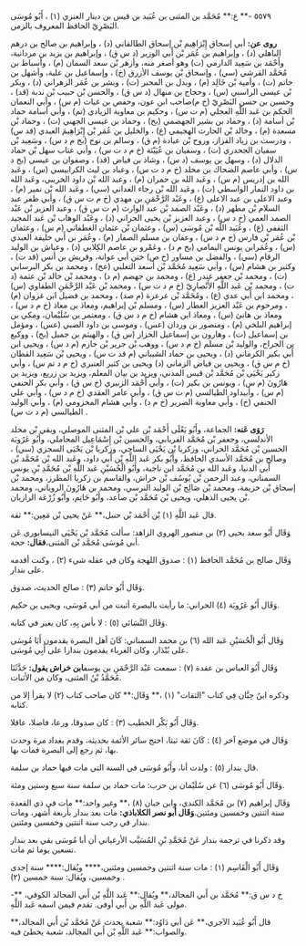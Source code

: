 ٥٥٧٩ -** ع:** مُحَمَّد بن المثنى بن عُبَيد بن قيس بن دينار العنزي (١) ، أَبُو مُوسَى البَصْرِيّ الحافظ المعروف بالزمن.

**روى عن:** أبي إسحاق إِبْرَاهِيم بْن إسحاق الطالقاني (د) ، وإبراهيم بن صالح بن درهم الباهلي (د) ، وإبراهيم بن عُمَر بْن أَبي الوزير (د س ق) ، وإبراهيم بن يزيد بن مردانبة، وأَحْمَد بن سَعِيد الدارمي (ت) وهو أصغر منه، وأزهر بْن سعد السمان (م) ، وأسباط بن مُحَمَّد القرشي (سي) ، وإسحاق بْن يوسف الأزرق (خ) ، وإسماعيل بن علية، وأشهل بن حاتم (ت) ، وأمية بْن خَالِد (م) ، وبدل بن المحبر (ت) ، وبشر بن عُمَر الزهراني (د) ، وبكر بْن عيسى الراسبي (س) ، وحجاج بن منهال (د س ق) ، والحسن بْن حبيب بْن ندبة (قد) ، وحسين بن حسن البَصْرِيّ (خ م)صاحب ابن عون، وحفص بن غياث (م س) ، وأبي النعمان الحكم بن عَبد اللَّهِ العجلي (م ت س) ، وحكيم بن معاوية الزيادي (تم) ، وأبي أسامة حماد بْن أسامة (د) ، وحماد بن بشير الجهضمي (بخ) ، وحماد بن عيسى الجهني (ت) ، وحماد بْن مسعدة (م) ، وخالد بْن الحارث الهجيمي (ع) ، والخليل بن عُمَر بْن إِبْرَاهِيمَ العبدي (قد س) ، ودرست بن زياد القزاز، وروح بْن عبادة (م ق) ، وسالم بن نوح (بخ م د س) ، وسَعِيد بْن سفيان الجحدري (ت) ، وسفيان بن عُيَيْنَة (خ م د ت س) ، وأبي عتاب سهل بْن حماد الدلال (د) ، وسهل بن يوسف (د س) ، وشاذ بن فياض (قد) ، وصفوان بن عيسى (بخ د س) ، وأبي عاصم الضحاك بن مخلد (خ م د ت س) ، وعباد بن ليث الكرابيسي (س) ، وعَبد الله بن إدريس (م س) ، وعَبد الله بن حمران (م) ، وعبد الله بْن داود الخريبي، وعَبد الله بن داود التمار الواسطي (ت) ، وعَبد الله بْن رجاء الغداني (سي) ، وعَبد الله بْن نمير (م) ، وعبد الاعلى بن عبد الاعلى (ع) ، وعَبْد الرَّحْمَنِ بن مهدي (خ م ت س ق) ، وأبي ظفر عبد السلام بْن مطهر (د) ، وعَبْد الصمد بْن عبد الوارث (م ت س ق) ، وعبد العزيز بْن عَبْد الصمد العمي (خ د س) ، وعبد العزيز بْن يحيى الحراني (د) ، وعَبْد الوهاب بْن عَبد المجيد الثقفي (ع) ، وعُبَيد اللَّه بْن مُوسَى (س) ، وعثمان بْن عثمان الغطفاني (م س) ، وعثمان بْن عُمَر بْن فارس (خ م د س) ، وعفان بن مسلم الصفار (م) ، وعُمَر بن أَبي خليفة العبدي (س) ، وعُمَرابن يونس اليمامي (بخ م د) ، وعَمْرو بن عاصم الكِلابي (د) ، وعياش بن الوليد الرقام (سي) ، والفضل بن مساور (خ ص) ختن أبي عوانة، وقريش بن أنس (قد ت) ، وكثير بن هشام (س) ، وأبي سَعِيد مُحَمَّد بْن أسعد التغلبي (عخ) ، ومحمد بن بكر البرساني (ت) ، ومحمد بْن جعفر غندر (ع) ، ومحمد بن جهضم (م د) ، ومحمد بْن خالد بْن عثمة (د ت) ، ومحمد بْن عَبد اللَّهِ الأَنْصارِيّ (خ م د ت س) ، ومحمد بْن عَبْد الرَّحْمَنِ الطفاوي (س) ، ومحمد ابن أَبي عدي (ع) ، ومُحَمَّد بْن عرعرة (م صد) ، ومحمد بن فضيل ابن غزوان (م) ، ومرحوم بن عَبْد العزيز العطار (س) ، ومسلم بْن إبراهيم، ومعاذ بن معاذ (خ م د س) ، ومعاذ بن هانئ (س) ، ومعاذ ابن هشام (خ م د س ق) ، ومعتمر بن سُلَيْمان، ومكي بن إبراهيم البلخي (م) ، ومنصور بن وردان (عس) ، وموسى بن داود الضبي (عس) ، ومؤمل بن إسماعيل (ت) ، وهارون بن إسماعيل الخزاز (س ق) ، والهيثم بن جميل (بخ) ، ووكيع بن الجراح، والوليد بْن مسلم (خ م د س) ، ووهب بْن جرير بْن حازم (م د س) ، ويحيى ابن أَبي بكير الكرماني (د) ، ويحيى بن حماد الشيباني (م قد ت س) ، ويحيى بْن سَعِيد القطان (خ م س ق) ، ويحيى بن فياض الزماني (د) ويحيى بن كثير العنبري (خ م د تم س) ، وأبي زكير يَحْيَى بْن مُحَمَّد بْن قيس المدني، ويزيد بن بيان المعلم، ويزيد بن زريع، ويزيد بن هَارُونَ (م س) ، ويونس بن بكير (ت) ، وأبي أَحْمَد الزبيري (خ س ق) ، وأبي بكر الحنفي (م س) ، وأبيداود الطيالسي (م ت س ق) ، وأبي عامر العقدي (خ م د س) ، وأبي علي الحنفي (خ) ، وأَبي معاوية الضرير (خ م د) ، وأبي هشام المخزومي (م) ، وأبي الوليد الطيالسي (م د ت س) .

**رَوَى عَنه:** الجماعة، وأَبُو يَعْلَى أَحْمَد بْن علي بْن المثنى الموصلي، وبقي بْن مخلد الأندلسي، وجعفر بْن مُحَمَّد الفريابي، والحسين بْن إِسْمَاعِيل المحاملي، وأَبُو عَرُوبَة الحسين بْن مُحَمَّد الحراني، وزكريا بْن يَحْيَى الساجي، وزكريا بْن يَحْيَى السجزي (سي) ، وصالح بن مُحَمَّد الأسدي الحافظ، وأَبُو بكر عَبد اللَّهِ بْن أَبي داود، وعَبد الله بْن مُحَمَّد بْن أَبي الدنيا، وعَبد الله بن مُحَمَّد ابن ناجية، وأَبُو الْحُسَيْنِ عَبد اللَّهِ بْن مُحَمَّدِ بْنِ يونس السمناني، وعبد الرحمن بْن يُوسُف بْن خراش، والقاسم بن زكريا المطرز، ومحمد بْن إسحاق بْن خزيمة، ومحمد بْن صَالِح بْن الوليد النرسي، ومحمد بن هَارُونَ الروياني، ومحمد بْن يحيى الذهلي، ويحيى بْن مُحَمَّد بْن صاعد، وأَبُو حَاتِم، وأَبُو زُرْعَة الرازيان.

قال عَبد اللَّهِ (١) بْن أَحْمَد بْن حنبل،** عَنْ يحيى بْن مَعِين:** ثقة.

وَقَال أَبُو سعد يحيى (٢) بن منصور الهروي الزاهد: سألت مُحَمَّد بْن يَحْيَى النيسابوري عَن أبي مُوسَى مُحَمَّد بْن المثنى،**فقال:** حجة.

وَقَال صالح بن مُحَمَّد الحافظ (١) : صدوق اللهجة وكان في عقله شيء (٢) ، وكنت أقدمه على بندار.

وَقَال أَبُو حاتم (٣) : صالح الحديث، صدوق.

وَقَال أَبُو عَرُوبَة (٤) الحراني: ما رأيت بالبصرة أثبت من أبي مُوسَى، ويحيى بن حكيم.

وَقَال النَّسَائي (٥) : لا بأس بِهِ، كان يغير في كتابه.

وَقَال أَبُو الْحُسَيْنِ عَبد الله (٦) بن محمد السمناني: كَانَ أهل البصرة يقدمون أَبَا مُوسَى على بُنْدَار، وكان الغرباء يقدمون بندارا على أَبِي مُوسَى.

وَقَال أَبُو العباس بن عقدة (٧) : سمعت عَبْد الرَّحْمَنِ بن يوسف**ابن خراش يقول:** حَدَّثَنَا مُحَمَّدُ بْنُ المثنى، وكان من الأثبات.

وذكره ابنُ حِبَّان فِي كتاب "الثقات" (١) ،** وَقَال:** كان صاحب كتاب (٢) لا يقرأ إلا من كتابه.

وَقَال أَبُو بَكْر الخطيب (٣) : كان صدوقا، ورعا، فاضلا، عاقلا.

وَقَال في موضع آخر (٤) : كَانَ ثقة ثبتا، احتج سائر الأئمة بحديثه، وقدم بغداد مرة وحدث بها، ثم رجع إلى البصرة فمات بها.

قال بندار (٥) : ولدت أنا، وأَبُو مُوسَى في السنة التي مات فيها حماد بن سلمة.

وَقَال أَبُو مُوسَى (٦) عن سُلَيْمان بن حرب: مات حماد بن سلمة سنة سبع وستين ومئة.

وَقَال إبراهيم (٧) بن مُحَمَّد الكندي، وابن حبان (٨) ،** وغير واحد:** مات في ذي القعدة سنة اثنتين وخمسين ومئتين.**وَقَال أبو نصر الكلاباذي:** مات بعد بندار بأربعة أشهر، ومات بندار في رجب سنة اثنتين وخمسين ومئتين.

وقد ذكرنا في ترجمة بندار عَنْ مُحَمَّدِ بْنِ المُسَيَّب الأرغياني أن أبا مُوسَى بقي بعد بندار تسعين يوما ثم مات.

وَقَال أَبُو الْقَاسِم (١) : مات سنة اثنتين وخمسين ومئتين،**** ويُقال:**** سنة إحدى وخمسين، ويُقال: سنة خمسين (٢) .

-** خ د س ق:** مُحَمَّد بن أَبي المجالد،** ويُقال:** عَبد اللَّهِ بْن أَبي المجالد الكوفي، مولى عَبد اللَّهِ بن أَبي أوفى. تقدم فيمن اسمه عَبد اللَّهِ.

قال أَبُو عُبَيد الآجري،** عَن أبي دَاوُد:** شعبة يحدث عَنْ مُحَمَّد بْن أَبي المجالد،** والصواب:** عَبد اللَّهِ بْن أَبي المجالد، شعبة يخطئ فيه.